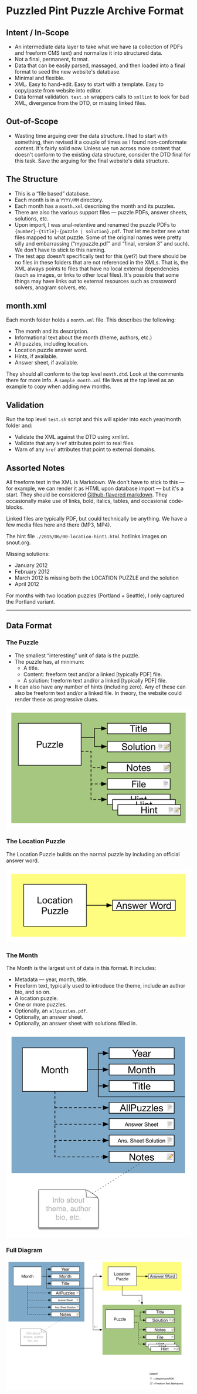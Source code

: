 # Puzzled Pint Puzzle Archive Format

## Intent / In-Scope

- An intermediate data layer to take what we have (a collection of PDFs and freeform CMS text) and normalize it into structured data.
- Not a final, permanent, format.
- Data that can be easily parsed, massaged, and then loaded into a final format to seed the new website's database.
- Minimal and flexible.
- XML. Easy to hand-edit. Easy to start with a template. Easy to copy/paste from website into editor.
- Data format validation. `test.sh` wrappers calls to `xmllint` to look for bad XML, divergence from the DTD, or missing linked files.

## Out-of-Scope

- Wasting time arguing over the data structure. I had to start with something, then revised it a couple of times as I found non-conformate content. It's fairly solid now. Unless we run across more content that doesn't conform to the existing data structure, consider the DTD final for this task. Save the arguing for the final website's data structure.

## The Structure

- This is a “file based” database.
- Each month is in a `YYYY/MM` directory.
- Each month has a `month.xml` describing the month and its puzzles.
- There are also the various support files — puzzle PDFs, answer sheets, solutions, etc.
- Upon import, I was anal-retentive and renamed the puzzle PDFs to `{number}-{title}-{puzzle | solution}.pdf`. That let me better see what files mapped to what puzzle. Some of the original names were pretty silly and embarrassing (“mypuzzle.pdf” and “final, version 3” and such). We don't have to stick to this naming.
- The test app doesn't specifically test for this (yet?) but there should be no files in these folders that are not referenced in the XMLs. That is, the XML always points to files that have no local external dependencies (such as images, or links to other local files). It's possible that some things may have links out to external resources such as crossword solvers, anagram solvers, etc.

## month.xml

Each month folder holds a `month.xml` file. This describes the following:

- The month and its description.
- Informational text about the month (theme, authors, etc.)
- All puzzles, including location.
- Location puzzle answer word.
- Hints, if available.
- Answer sheet, if available.

They should all conform to the top level `month.dtd`. Look at the comments there for more info. A `sample_month.xml` file lives at the top level as an example to copy when adding new months.

## Validation

Run the top level `test.sh` script and this will spider into each year/month folder and:

- Validate the XML against the DTD using xmllint.
- Validate that any `href` attributes point to real files.
- Warn of any `href` attributes that point to external domains.

## Assorted Notes

All freeform text in the XML is Markdown. We don't have to stick to this — for example, we can render it as HTML upon database import — but it's a start. They should be considered [Github-flavored markdown](https://help.github.com/articles/github-flavored-markdown/). They occasionally make use of links, bold, italics, tables, and occasional code-blocks.

Linked files are typically PDF, but could technically be anything. We have a few media files here and there (MP3, MP4).

The hint file `./2015/06/00-location-hint1.html` hotlinks images on snout.org.

Missing solutions:

- January 2012
- February 2012
- March 2012 is missing both the LOCATION PUZZLE and the solution
- April 2012

For months with two location puzzles (Portland + Seattle), I only captured the Portland variant.

----------------------------------------

## Data Format

### The Puzzle

- The smallest “interesting” unit of data is the puzzle.
- The puzzle has, at minimum:
  - A title.
  - Content: freeform text and/or a linked [typically PDF] file.
  - A solution: freeform text and/or a linked [typically PDF] file.
- It can also have any number of hints (including zero). Any of these can also be freeform text and/or a linked file. In theory, the website could render these as progressive clues.

![object_model-puzzle](object_model-puzzle.png)

### The Location Puzzle

The Location Puzzle builds on the normal puzzle by including an official answer word.

![object_model-location_puzzle](object_model-location_puzzle.png)

### The Month

The Month is the largest unit of data in this format. It includes:

- Metadata — year, month, title.
- Freeform text, typically used to introduce the theme, include an author bio, and so on.
- A location puzzle.
- One or more puzzles.
- Optionally, an `allpuzzles.pdf`.
- Optionally, an answer sheet.
- Optionally, an answer sheet with solutions filled in.

![object_model-month](object_model-month.png)

### Full Diagram

![object_model](object_model.png)


